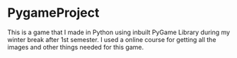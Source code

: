 # PygameProject

This is a game that I made in Python using inbuilt PyGame Library during my winter break after 1st semester.
I used a online course for getting all the images and other things needed for this game.
